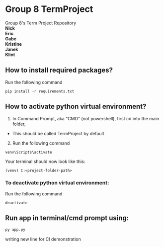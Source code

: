 # Group 8 TermProject
Group 8's Term Project Repository\
**Nick**\
**Eric**\
**Gabe**\
**Kristine**\
**Janek**\
**Klint**

## How to install required packages?
Run the following command
```
pip install -r requirements.txt
```

## How to activate python virtual environment?
1. In Command Prompt, aka "CMD" (not powershell), first cd into the main folder,
- This should be called TermProject by default
2. Run the following command
```
venv\Scripts\activate
```
Your terminal should now look like this:
```
(venv) C:<project-folder-path>
```

### To deactivate python virtual environment:
Run the following command
```
deactivate
```

## Run app in terminal/cmd prompt using:
```py
py app.py
```
writing new line for CI demonstration
